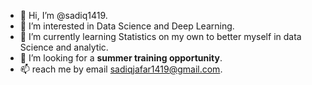 - 👋 Hi, I’m @sadiq1419.
- 👀 I’m interested in Data Science and Deep Learning.
- 🌱 I’m currently learning Statistics on my own to better myself in data Science and analytic.
- 💞️ I’m looking for a **summer training opportunity**. 
- 📫 reach me by email sadiqjafar1419@gmail.com.

<!---
sadiq1419/sadiq1419 is a ✨ special ✨ repository because its `README.md` (this file) appears on your GitHub profile.
You can click the Preview link to take a look at your changes.
--->
